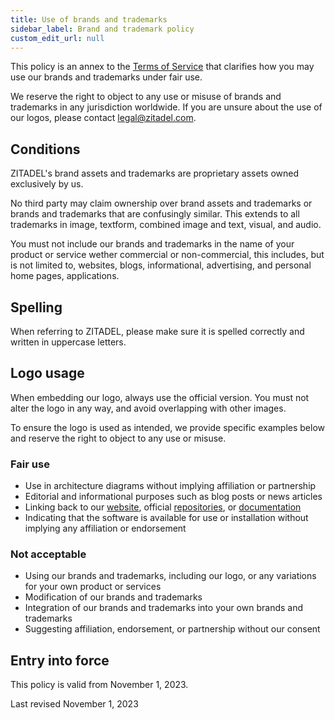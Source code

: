 ```yaml
---
title: Use of brands and trademarks
sidebar_label: Brand and trademark policy
custom_edit_url: null
---
```


This policy is an annex to the [Terms of Service](../terms-of-service) that clarifies how you may use our brands and trademarks under fair use.

We reserve the right to object to any use or misuse of brands and trademarks in any jurisdiction worldwide.
If you are unsure about the use of our logos, please contact [legal@zitadel.com](mailto:legal@zitadel.com).

## Conditions

ZITADEL's brand assets and trademarks are proprietary assets owned exclusively by us.

No third party may claim ownership over brand assets and trademarks or brands and trademarks that are confusingly similar. This extends to all trademarks in image, textform, combined image and text, visual, and audio.

You must not include our brands and trademarks in the name of your product or service wether commercial or non-commercial, this includes, but is not limited to, websites, blogs, informational, advertising, and personal home pages, applications.

## Spelling

When referring to ZITADEL, please make sure it is spelled correctly and written in uppercase letters.

## Logo usage

When embedding our logo, always use the official version.
You must not alter the logo in any way, and avoid overlapping with other images.

To ensure the logo is used as intended, we provide specific examples below and reserve the right to object to any use or misuse.

### Fair use

- Use in architecture diagrams without implying affiliation or partnership
- Editorial and informational purposes such as blog posts or news articles
- Linking back to our [website](https://zitadel.com), official [repositories](https://github.com/zitadel), or [documentation](https://zitadel.com/docs)
- Indicating that the software is available for use or installation without implying any affiliation or endorsement

### Not acceptable

- Using our brands and trademarks, including our logo, or any variations for your own product or services
- Modification of our brands and trademarks
- Integration of our brands and trademarks into your own brands and trademarks
- Suggesting affiliation, endorsement, or partnership without our consent

## Entry into force

This policy is valid from November 1, 2023.

Last revised November 1, 2023
